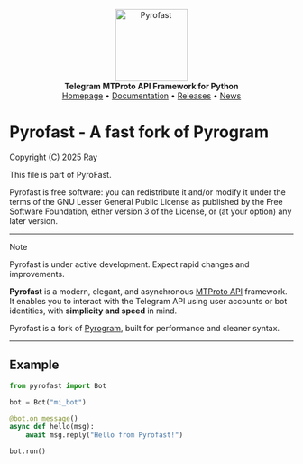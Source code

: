 <p align="center">
  <a href="https://github.com/pthndv/pyrofast">
    <img src="https://github.com/pthndv/PyroFast/main/assets/pyrofast-logo.png" alt="Pyrofast" width="128">

  </a>
  <br>
  <b>Telegram MTProto API Framework for Python</b>
  <br>
  <a href="#">Homepage</a> •
  <a href="#">Documentation</a> •
  <a href="#">Releases</a> •
  <a href="#">News</a>
</p>

# Pyrofast - A fast fork of Pyrogram

Copyright (C) 2025 Ray

This file is part of PyroFast.

Pyrofast is free software: you can redistribute it and/or modify
it under the terms of the GNU Lesser General Public License as published
by the Free Software Foundation, either version 3 of the License, or
(at your option) any later version.

---

> [!NOTE]  
> Pyrofast is under active development. Expect rapid changes and improvements.

**Pyrofast** is a modern, elegant, and asynchronous [MTProto API](https://core.telegram.org/mtproto) framework.  
It enables you to interact with the Telegram API using user accounts or bot identities, with **simplicity and speed** in mind.

Pyrofast is a fork of [Pyrogram](https://github.com/pyrogram/pyrogram), built for performance and cleaner syntax.

---

## Example

```python
from pyrofast import Bot

bot = Bot("mi_bot")

@bot.on_message()
async def hello(msg):
    await msg.reply("Hello from Pyrofast!")

bot.run()
